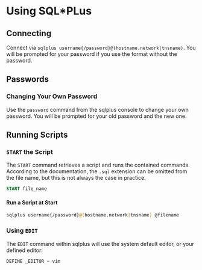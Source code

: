 # Using SQL*PLus

## Connecting
Connect via `sqlplus username{/password}@(hostname.network|tnsname)`. You will be prompted for your password if you use the format without the password.

## Passwords

### Changing Your Own Password
Use the `password` command from the sqlplus console to change your own password. You will be prompted for your old password and the new one.

## Running Scripts

### `START` the Script
The `START` command retrieves a script and runs the contained commands. According to the documentation, the `.sql` extension can be omitted from the file name, but this is not always the case in practice.
```SQL
START file_name
```

#### Run a Script at Start

```sh
sqlplus username{/password}@(hostname.network|tnsname) @filename
```

### Using `EDIT`
The `EDIT` command within sqlplus will use the system default editor, or your defined editor:
```SQL
DEFINE _EDITOR = vim
```

